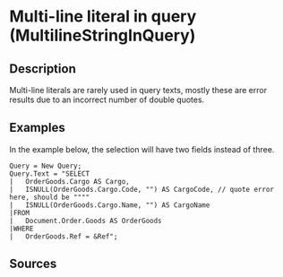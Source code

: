 # Multi-line literal in query (MultilineStringInQuery)

<!-- Блоки выше заполняются автоматически, не трогать -->
## Description
<!-- Описание диагностики заполняется вручную. Необходимо понятным языком описать смысл и схему работу -->

Multi-line literals are rarely used in query texts, mostly these are error results due to an incorrect number of double quotes.

## Examples
<!-- В данном разделе приводятся примеры, на которые диагностика срабатывает, а также можно привести пример, как можно исправить ситуацию -->

In the example below, the selection will have two fields instead of three.

```bsl
Query = New Query;
Query.Text = "SELECT
|   OrderGoods.Cargo AS Cargo,
|   ISNULL(OrderGoods.Cargo.Code, "") AS CargoCode, // quote error here, should be """"
|   ISNULL(OrderGoods.Cargo.Name, "") AS CargoName
|FROM
|   Document.Order.Goods AS OrderGoods
|WHERE
|   OrderGoods.Ref = &Ref";
```

## Sources
<!-- Необходимо указывать ссылки на все источники, из которых почерпнута информация для создания диагностики -->
<!-- Примеры источников

* Источник: [Стандарт: Тексты модулей](https://its.1c.ru/db/v8std#content:456:hdoc)
* Полезная информация: [Отказ от использования модальных окон](https://its.1c.ru/db/metod8dev#content:5272:hdoc)
* Источник: [Cognitive complexity, ver. 1.4](https://www.sonarsource.com/docs/CognitiveComplexity.pdf) -->
